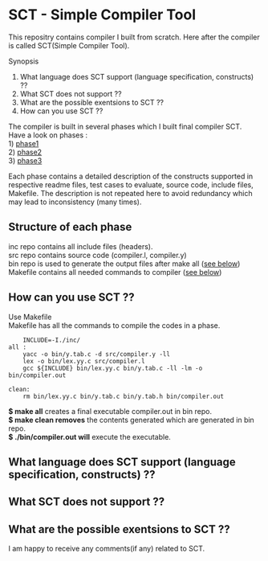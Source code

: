 
# SCT - Simple Compiler Tool
This repositry contains compiler I built from scratch. Here after the compiler is called SCT(Simple Compiler Tool).<br/>

Synopsis <br/>
1) What language does SCT support (language specification, constructs) ??
2) What SCT does not support ??
3) What are the possible exentsions to SCT ??
4) How can you use SCT ??

The compiler is built in several phases which I built final compiler SCT.  <br/>
Have a look on phases : <br/>
	1) [phase1](phases/phase1) <br/>
	2) [phase2](phases/phase2) <br/>
	3) [phase3](phases/phase3) <br/>	
	
Each phase contains a detailed description of the constructs supported in respective readme files, test cases to evaluate, source code, include files, Makefile. The description is not repeated here to avoid redundancy which may lead to inconsistency (many times). <br/>

## Structure of each phase
inc repo contains all include files (headers). <br/>
src repo contains source code (compiler.l, compiler.y) <br/>
bin repo is used to generate the output files after make all ([see below](##How-can-you-use-SCT-??)) <br/>
Makefile contains all needed commands to compiler ([see below](##How-can-you-use-SCT-??)) <br/>

## How can you use SCT ??
Use Makefile <br/>
Makefile has all the commands to compile the codes in a phase. <br/>

		INCLUDE=-I./inc/
	all :
		yacc -o bin/y.tab.c -d src/compiler.y -ll 
		lex -o bin/lex.yy.c src/compiler.l 
		gcc ${INCLUDE} bin/lex.yy.c bin/y.tab.c -ll -lm -o bin/compiler.out
		
	clean:
		rm bin/lex.yy.c bin/y.tab.c bin/y.tab.h bin/compiler.out
		
**$ make all** creates a final executable compiler.out in bin repo. <br/>
**$ make clean removes** the contents generated which are generated in bin repo. <br/>
**$ ./bin/compiler.out will** execute the executable. <br/>




## What language does SCT support (language specification, constructs) ??


## What SCT does not support ??


## What are the possible exentsions to SCT ??


I am happy to receive any comments(if any) related to SCT. <br/>

